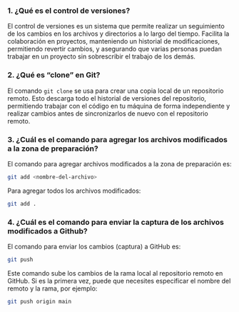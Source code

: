 ### 1. ¿Qué es el control de versiones?

El control de versiones es un sistema que permite realizar un seguimiento de los cambios en los archivos y directorios a lo largo del tiempo. Facilita la colaboración en proyectos, manteniendo un historial de modificaciones, permitiendo revertir cambios, y asegurando que varias personas puedan trabajar en un proyecto sin sobrescribir el trabajo de los demás.

### 2. ¿Qué es “clone” en Git?

El comando `git clone` se usa para crear una copia local de un repositorio remoto. Esto descarga todo el historial de versiones del repositorio, permitiendo trabajar con el código en tu máquina de forma independiente y realizar cambios antes de sincronizarlos de nuevo con el repositorio remoto.

### 3. ¿Cuál es el comando para agregar los archivos modificados a la zona de preparación?

El comando para agregar archivos modificados a la zona de preparación es:
```bash
git add <nombre-del-archivo>
```
Para agregar todos los archivos modificados:
```bash
git add .
```

### 4. ¿Cuál es el comando para enviar la captura de los archivos modificados a Github?

El comando para enviar los cambios (captura) a GitHub es:
```bash
git push
```
Este comando sube los cambios de la rama local al repositorio remoto en GitHub. Si es la primera vez, puede que necesites especificar el nombre del remoto y la rama, por ejemplo:
```bash
git push origin main
```